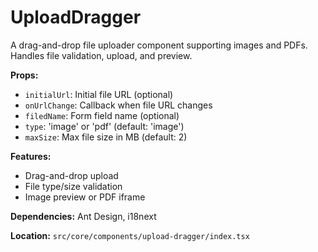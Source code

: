 # UploadDragger

A drag-and-drop file uploader component supporting images and PDFs. Handles file validation, upload, and preview.

**Props:**

- `initialUrl`: Initial file URL (optional)
- `onUrlChange`: Callback when file URL changes
- `filedName`: Form field name (optional)
- `type`: 'image' or 'pdf' (default: 'image')
- `maxSize`: Max file size in MB (default: 2)

**Features:**

- Drag-and-drop upload
- File type/size validation
- Image preview or PDF iframe

**Dependencies:** Ant Design, i18next

**Location:** `src/core/components/upload-dragger/index.tsx`
